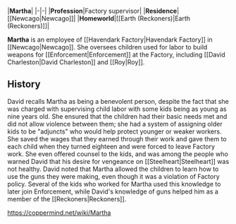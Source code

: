 |**Martha**|
|-|-|
|**Profession**|Factory supervisor|
|**Residence**|[[Newcago\|Newcago]]|
|**Homeworld**|[[Earth (Reckoners)\|Earth (Reckoners)]]|

**Martha** is an employee of [[Havendark Factory\|Havendark Factory]] in [[Newcago\|Newcago]]. She oversees children used for labor to build weapons for [[Enforcement\|Enforcement]] at the Factory, including [[David Charleston\|David Charleston]] and [[Roy\|Roy]].

## History
David recalls Martha as being a benevolent person, despite the fact that she was charged with supervising child labor with some kids being as young as nine years old. She ensured that the children had their basic needs met and did not allow violence between them; she had a system of assigning older kids to be "adjuncts" who would help protect younger or weaker workers. She saved the wages that they earned through their work and gave them to each child when they turned eighteen and were forced to leave Factory work. She even offered counsel to the kids, and was among the people who warned David that his desire for vengeance on [[Steelheart\|Steelheart]] was not healthy.
David noted that Martha allowed the children to learn how to use the guns they were making, even though it was a violation of Factory policy. Several of the kids who worked for Martha used this knowledge to later join Enforcement, while David's knowledge of guns helped him as a member of the [[Reckoners\|Reckoners]].



https://coppermind.net/wiki/Martha